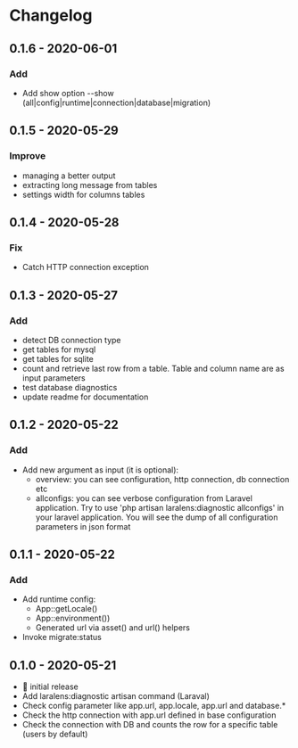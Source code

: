 # Changelog

## 0.1.6 - 2020-06-01

### Add

* Add show option --show (all|config|runtime|connection|database|migration)

## 0.1.5 - 2020-05-29

### Improve

* managing a better output
* extracting long message from tables
* settings width for columns tables


## 0.1.4 - 2020-05-28

### Fix

* Catch HTTP connection exception

## 0.1.3 - 2020-05-27

### Add

* detect DB connection type
* get tables for mysql
* get tables for sqlite
* count and retrieve last row from a table. Table and column name are as input parameters
* test database diagnostics
* update readme for documentation


## 0.1.2 - 2020-05-22

### Add

* Add new argument as input (it is optional):
    - overview: you can see configuration, http connection, db connection etc
    - allconfigs: you can see verbose configuration from Laravel application. Try to use 'php artisan laralens:diagnostic allconfigs' in your laravel application. You will see the dump of all configuration parameters in json format

## 0.1.1 - 2020-05-22

### Add

* Add runtime config:
    * App::getLocale()
    * App::environment())
    * Generated url via asset() and url() helpers
* Invoke migrate:status

## 0.1.0 - 2020-05-21

* :tada: initial release
* Add laralens:diagnostic artisan command (Laraval)
* Check config parameter like app.url, app.locale, app.url and database.*
* Check the http connection with app.url defined in base configuration
* Check the connection with DB and counts the row for a specific table (users by default)
